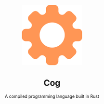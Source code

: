 <div align="center">
    <img src="assets/cog_logo.svg" alt="Cog Logo" width="200">
    <h1>Cog</h1>
    <p>A compiled programming language built in Rust</p>
</div>
